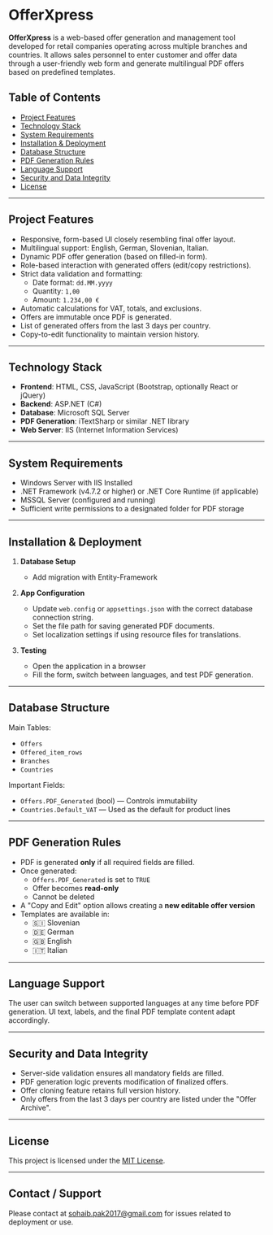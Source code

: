 # OfferXpress

**OfferXpress** is a web-based offer generation and management tool developed for retail companies operating across multiple branches and countries. It allows sales personnel to enter customer and offer data through a user-friendly web form and generate multilingual PDF offers based on predefined templates.

## Table of Contents

- [Project Features](#project-features)
- [Technology Stack](#technology-stack)
- [System Requirements](#system-requirements)
- [Installation & Deployment](#installation--deployment)
- [Database Structure](#database-structure)
- [PDF Generation Rules](#pdf-generation-rules)
- [Language Support](#language-support)
- [Security and Data Integrity](#security-and-data-integrity)
- [License](#license)

---

## Project Features

- Responsive, form-based UI closely resembling final offer layout.
- Multilingual support: English, German, Slovenian, Italian.
- Dynamic PDF offer generation (based on filled-in form).
- Role-based interaction with generated offers (edit/copy restrictions).
- Strict data validation and formatting:
  - Date format: `dd.MM.yyyy`
  - Quantity: `1,00`
  - Amount: `1.234,00 €`
- Automatic calculations for VAT, totals, and exclusions.
- Offers are immutable once PDF is generated.
- List of generated offers from the last 3 days per country.
- Copy-to-edit functionality to maintain version history.

---

## Technology Stack

- **Frontend**: HTML, CSS, JavaScript (Bootstrap, optionally React or jQuery)
- **Backend**: ASP.NET (C#)
- **Database**: Microsoft SQL Server
- **PDF Generation**: iTextSharp or similar .NET library
- **Web Server**: IIS (Internet Information Services)

---

## System Requirements

- Windows Server with IIS Installed
- .NET Framework (v4.7.2 or higher) or .NET Core Runtime (if applicable)
- MSSQL Server (configured and running)
- Sufficient write permissions to a designated folder for PDF storage

---

## Installation & Deployment

1. **Database Setup**
   - Add migration with Entity-Framework

2. **App Configuration**
   - Update `web.config` or `appsettings.json` with the correct database connection string.
   - Set the file path for saving generated PDF documents.
   - Set localization settings if using resource files for translations.

3. **Testing**
   - Open the application in a browser
   - Fill the form, switch between languages, and test PDF generation.

---

## Database Structure


Main Tables:
- `Offers`
- `Offered_item_rows`
- `Branches`
- `Countries`

Important Fields:
- `Offers.PDF_Generated` (bool) — Controls immutability
- `Countries.Default_VAT` — Used as the default for product lines

---

## PDF Generation Rules

- PDF is generated **only** if all required fields are filled.
- Once generated:
  - `Offers.PDF_Generated` is set to `TRUE`
  - Offer becomes **read-only**
  - Cannot be deleted
- A "Copy and Edit" option allows creating a **new editable offer version**
- Templates are available in:
  - 🇸🇮 Slovenian
  - 🇩🇪 German
  - 🇬🇧 English
  - 🇮🇹 Italian

---

## Language Support

The user can switch between supported languages at any time before PDF generation. UI text, labels, and the final PDF template content adapt accordingly.

---

## Security and Data Integrity

- Server-side validation ensures all mandatory fields are filled.
- PDF generation logic prevents modification of finalized offers.
- Offer cloning feature retains full version history.
- Only offers from the last 3 days per country are listed under the "Offer Archive".

---

## License


This project is licensed under the [MIT License](LICENSE).

---

## Contact / Support

Please contact at sohaib.pak2017@gmail.com for issues related to deployment or use.

